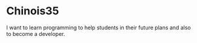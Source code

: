 # Chinois35
I want to learn programming to help students in their future plans and also to become a developer.
